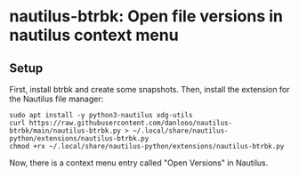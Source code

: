 # nautilus-btrbk: Open file versions in nautilus context menu

## Setup

First, install btrbk and create some snapshots.
Then, install the extension for the Nautilus file manager:

```
sudo apt install -y python3-nautilus xdg-utils
curl https://raw.githubusercontent.com/danlooo/nautilus-btrbk/main/nautilus-btrbk.py > ~/.local/share/nautilus-python/extensions/nautilus-btrbk.py
chmod +rx ~/.local/share/nautilus-python/extensions/nautilus-btrbk.py
```
Now, there is a context menu entry called "Open Versions" in Nautilus.